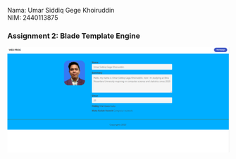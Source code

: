 Nama: Umar Siddiq Gege Khoiruddin
<br> NIM: 2440113875<br>
### Assignment 2: Blade Template Engine
![Profile](./GSLC-2.png)
<!-- <img src="./GLSC-2.png" alt="License"> -->
